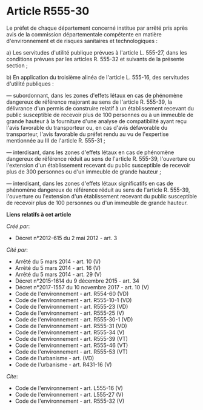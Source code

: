# Article R555-30

Le préfet de chaque département concerné institue par arrêté pris après avis de la commission départementale compétente en
matière d'environnement et de risques sanitaires et technologiques : 

a) Les servitudes d'utilité publique prévues à l'article L. 555-27, dans les conditions prévues par les articles R. 555-32 et
suivants de la présente section ; 

b) En application du troisième alinéa de l'article L. 555-16, des servitudes d'utilité publiques : 

― subordonnant, dans les zones d'effets létaux en cas de phénomène dangereux de référence majorant au sens de l'article R.
555-39, la délivrance d'un permis de construire relatif à un établissement recevant du public susceptible de recevoir plus de
100 personnes ou à un immeuble de grande hauteur à la fourniture d'une analyse de compatibilité ayant reçu l'avis favorable
du transporteur ou, en cas d'avis défavorable du transporteur, l'avis favorable du préfet rendu au vu de l'expertise
mentionnée au III de l'article R. 555-31 ; 

― interdisant, dans les zones d'effets létaux en cas de phénomène dangereux de référence réduit au sens de l'article R.
555-39, l'ouverture ou l'extension d'un établissement recevant du public susceptible de recevoir plus de 300 personnes ou
d'un immeuble de grande hauteur ; 

― interdisant, dans les zones d'effets létaux significatifs en cas de phénomène dangereux de référence réduit au sens de
l'article R. 555-39, l'ouverture ou l'extension d'un établissement recevant du public susceptible de recevoir plus de 100
personnes ou d'un immeuble de grande hauteur.

**Liens relatifs à cet article**

_Créé par_:

  - Décret n°2012-615 du 2 mai 2012 - art. 3

_Cité par_:

  - Arrêté du 5 mars 2014 - art. 10 (V)
  - Arrêté du 5 mars 2014 - art. 16 (V)
  - Arrêté du 5 mars 2014 - art. 29 (V)
  - Décret n°2015-1614 du 9 décembre 2015 - art. 34
  - Décret n°2017-1557 du 10 novembre 2017 - art. 10 (V)
  - Code de l'environnement - art. R554-60 (VD)
  - Code de l'environnement - art. R555-10-1 (VD)
  - Code de l'environnement - art. R555-23 (VD)
  - Code de l'environnement - art. R555-25 (V)
  - Code de l'environnement - art. R555-30-1 (VD)
  - Code de l'environnement - art. R555-31 (VD)
  - Code de l'environnement - art. R555-34 (V)
  - Code de l'environnement - art. R555-39 (VT)
  - Code de l'environnement - art. R555-46 (VT)
  - Code de l'environnement - art. R555-53 (VT)
  - Code de l'urbanisme - art. (VD)
  - Code de l'urbanisme - art. R431-16 (V)

_Cite_:

  - Code de l'environnement - art. L555-16 (V)
  - Code de l'environnement - art. L555-27 (V)
  - Code de l'environnement - art. R555-32 (V)
